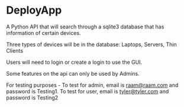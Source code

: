 # DeployApp
A Python API that will search through a sqlite3 database that has information of certain devices. 

Three types of devices will be in the database: Laptops, Servers, Thin Clients

Users will need to login or create a login to use the GUI.

Some features on the api can only be used by Admins.

For testing purposes - To test for admin, email is raam@raam.com and password is Testing1. 
To test for user, email is tyler@tyler.com and password is Testing2
